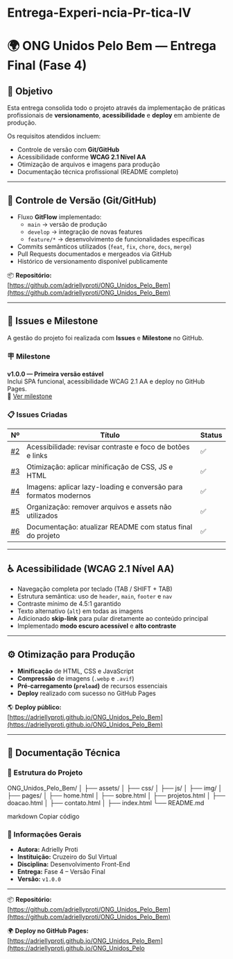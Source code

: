 # Entrega-Experi-ncia-Pr-tica-IV

# 🌍 ONG Unidos Pelo Bem — Entrega Final (Fase 4)

## 🎯 Objetivo
Esta entrega consolida todo o projeto através da implementação de práticas profissionais de **versionamento**, **acessibilidade** e **deploy** em ambiente de produção.

Os requisitos atendidos incluem:
- Controle de versão com **Git/GitHub**  
- Acessibilidade conforme **WCAG 2.1 Nível AA**  
- Otimização de arquivos e imagens para produção  
- Documentação técnica profissional (README completo)

---

## 🧭 Controle de Versão (Git/GitHub)

- Fluxo **GitFlow** implementado:
  - `main` → versão de produção  
  - `develop` → integração de novas features  
  - `feature/*` → desenvolvimento de funcionalidades específicas  
- Commits semânticos utilizados (`feat`, `fix`, `chore`, `docs`, `merge`)
- Pull Requests documentados e mergeados via GitHub
- Histórico de versionamento disponível publicamente

📦 **Repositório:**  
[https://github.com/adriellyproti/ONG_Unidos_Pelo_Bem](https://github.com/adriellyproti/ONG_Unidos_Pelo_Bem)

---

## 🧩 Issues e Milestone

A gestão do projeto foi realizada com **Issues** e **Milestone** no GitHub.

### 🪧 Milestone
**v1.0.0 — Primeira versão estável**  
Inclui SPA funcional, acessibilidade WCAG 2.1 AA e deploy no GitHub Pages.  
🔗 [Ver milestone](https://github.com/adriellyproti/ONG_Unidos_Pelo_Bem/milestone/1)

### 📋 Issues Criadas
| Nº | Título | Status |
|----|---------|--------|
| [#2](https://github.com/adriellyproti/ONG_Unidos_Pelo_Bem/issues/2) | Acessibilidade: revisar contraste e foco de botões e links | ✅ |
| [#3](https://github.com/adriellyproti/ONG_Unidos_Pelo_Bem/issues/3) | Otimização: aplicar minificação de CSS, JS e HTML | ✅ |
| [#4](https://github.com/adriellyproti/ONG_Unidos_Pelo_Bem/issues/4) | Imagens: aplicar lazy-loading e conversão para formatos modernos | ✅ |
| [#5](https://github.com/adriellyproti/ONG_Unidos_Pelo_Bem/issues/5) | Organização: remover arquivos e assets não utilizados | ✅ |
| [#6](https://github.com/adriellyproti/ONG_Unidos_Pelo_Bem/issues/6) | Documentação: atualizar README com status final do projeto | ✅ |

---

## ♿ Acessibilidade (WCAG 2.1 Nível AA)

- Navegação completa por teclado (TAB / SHIFT + TAB)  
- Estrutura semântica: uso de `header`, `main`, `footer` e `nav`  
- Contraste mínimo de 4.5:1 garantido  
- Texto alternativo (`alt`) em todas as imagens  
- Adicionado **skip-link** para pular diretamente ao conteúdo principal  
- Implementado **modo escuro acessível** e **alto contraste**

---

## ⚙️ Otimização para Produção

- **Minificação** de HTML, CSS e JavaScript  
- **Compressão** de imagens (`.webp` e `.avif`)  
- **Pré-carregamento (`preload`)** de recursos essenciais  
- **Deploy** realizado com sucesso no GitHub Pages

🌎 **Deploy público:**  
[https://adriellyproti.github.io/ONG_Unidos_Pelo_Bem](https://adriellyproti.github.io/ONG_Unidos_Pelo_Bem)

---

## 🧾 Documentação Técnica

### 📁 Estrutura do Projeto
ONG_Unidos_Pelo_Bem/
│
├── assets/
│ ├── css/
│ ├── js/
│ ├── img/
│
├── pages/
│ ├── home.html
│ ├── sobre.html
│ ├── projetos.html
│ ├── doacao.html
│ ├── contato.html
│
├── index.html
└── README.md

markdown
Copiar código

### 🪪 Informações Gerais
- **Autora:** Adrielly Proti  
- **Instituição:** Cruzeiro do Sul Virtual  
- **Disciplina:** Desenvolvimento Front-End  
- **Entrega:** Fase 4 – Versão Final  
- **Versão:** `v1.0.0`

---

📦 **Repositório:**  
[https://github.com/adriellyproti/ONG_Unidos_Pelo_Bem](https://github.com/adriellyproti/ONG_Unidos_Pelo_Bem)

🌍 **Deploy no GitHub Pages:**  
[https://adriellyproti.github.io/ONG_Unidos_Pelo_Bem](https://adriellyproti.github.io/ONG_Unidos_Pelo
